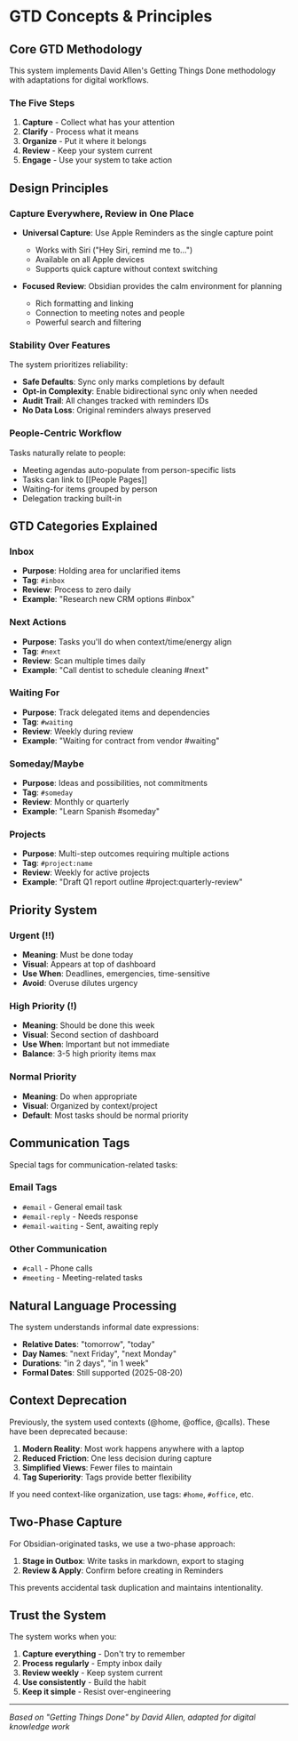 # GTD Concepts & Principles

## Core GTD Methodology

This system implements David Allen's Getting Things Done methodology with adaptations for digital workflows.

### The Five Steps

1. **Capture** - Collect what has your attention
2. **Clarify** - Process what it means
3. **Organize** - Put it where it belongs
4. **Review** - Keep your system current
5. **Engage** - Use your system to take action

## Design Principles

### Capture Everywhere, Review in One Place

- **Universal Capture**: Use Apple Reminders as the single capture point
  - Works with Siri ("Hey Siri, remind me to...")
  - Available on all Apple devices
  - Supports quick capture without context switching

- **Focused Review**: Obsidian provides the calm environment for planning
  - Rich formatting and linking
  - Connection to meeting notes and people
  - Powerful search and filtering

### Stability Over Features

The system prioritizes reliability:

- **Safe Defaults**: Sync only marks completions by default
- **Opt-in Complexity**: Enable bidirectional sync only when needed
- **Audit Trail**: All changes tracked with reminders IDs
- **No Data Loss**: Original reminders always preserved

### People-Centric Workflow

Tasks naturally relate to people:

- Meeting agendas auto-populate from person-specific lists
- Tasks can link to [[People Pages]]
- Waiting-for items grouped by person
- Delegation tracking built-in

## GTD Categories Explained

### Inbox
- **Purpose**: Holding area for unclarified items
- **Tag**: `#inbox`
- **Review**: Process to zero daily
- **Example**: "Research new CRM options #inbox"

### Next Actions
- **Purpose**: Tasks you'll do when context/time/energy align
- **Tag**: `#next`
- **Review**: Scan multiple times daily
- **Example**: "Call dentist to schedule cleaning #next"

### Waiting For
- **Purpose**: Track delegated items and dependencies
- **Tag**: `#waiting`
- **Review**: Weekly during review
- **Example**: "Waiting for contract from vendor #waiting"

### Someday/Maybe
- **Purpose**: Ideas and possibilities, not commitments
- **Tag**: `#someday`
- **Review**: Monthly or quarterly
- **Example**: "Learn Spanish #someday"

### Projects
- **Purpose**: Multi-step outcomes requiring multiple actions
- **Tag**: `#project:name`
- **Review**: Weekly for active projects
- **Example**: "Draft Q1 report outline #project:quarterly-review"

## Priority System

### Urgent (!!)
- **Meaning**: Must be done today
- **Visual**: Appears at top of dashboard
- **Use When**: Deadlines, emergencies, time-sensitive
- **Avoid**: Overuse dilutes urgency

### High Priority (!)
- **Meaning**: Should be done this week
- **Visual**: Second section of dashboard
- **Use When**: Important but not immediate
- **Balance**: 3-5 high priority items max

### Normal Priority
- **Meaning**: Do when appropriate
- **Visual**: Organized by context/project
- **Default**: Most tasks should be normal priority

## Communication Tags

Special tags for communication-related tasks:

### Email Tags
- `#email` - General email task
- `#email-reply` - Needs response
- `#email-waiting` - Sent, awaiting reply

### Other Communication
- `#call` - Phone calls
- `#meeting` - Meeting-related tasks

## Natural Language Processing

The system understands informal date expressions:

- **Relative Dates**: "tomorrow", "today"
- **Day Names**: "next Friday", "next Monday"
- **Durations**: "in 2 days", "in 1 week"
- **Formal Dates**: Still supported (2025-08-20)

## Context Deprecation

Previously, the system used contexts (@home, @office, @calls). These have been deprecated because:

1. **Modern Reality**: Most work happens anywhere with a laptop
2. **Reduced Friction**: One less decision during capture
3. **Simplified Views**: Fewer files to maintain
4. **Tag Superiority**: Tags provide better flexibility

If you need context-like organization, use tags: `#home`, `#office`, etc.

## Two-Phase Capture

For Obsidian-originated tasks, we use a two-phase approach:

1. **Stage in Outbox**: Write tasks in markdown, export to staging
2. **Review & Apply**: Confirm before creating in Reminders

This prevents accidental task duplication and maintains intentionality.

## Trust the System

The system works when you:

1. **Capture everything** - Don't try to remember
2. **Process regularly** - Empty inbox daily
3. **Review weekly** - Keep system current
4. **Use consistently** - Build the habit
5. **Keep it simple** - Resist over-engineering

---

*Based on "Getting Things Done" by David Allen, adapted for digital knowledge work*
